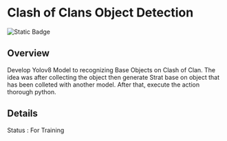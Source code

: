# Clash of Clans Object Detection

![Static Badge](https://img.shields.io/badge/Ultralytics_YOLO-v8-blue)


## Overview

Develop Yolov8 Model to recognizing Base Objects on Clash of Clan. The idea was after collecting the object then generate  Strat base on object that has been colleted with another model. After that, execute the action thorough python.

## Details

Status : For Training
